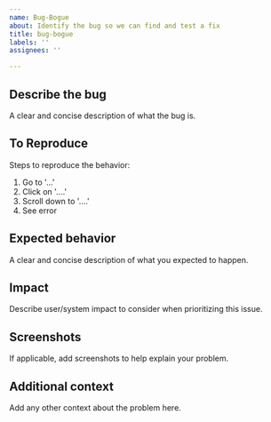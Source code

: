 ```yaml
---
name: Bug-Bogue
about: Identify the bug so we can find and test a fix
title: bug-bogue
labels: ''
assignees: ''

---
```


## Describe the bug 

A clear and concise description of what the bug is.

## To Reproduce

Steps to reproduce the behavior:

1. Go to '...'
2. Click on '....'
3. Scroll down to '....'
4. See error

## Expected behavior

A clear and concise description of what you expected to happen.

## Impact

Describe user/system impact to consider when prioritizing this issue.

## Screenshots

If applicable, add screenshots to help explain your problem.

## Additional context

Add any other context about the problem here.
